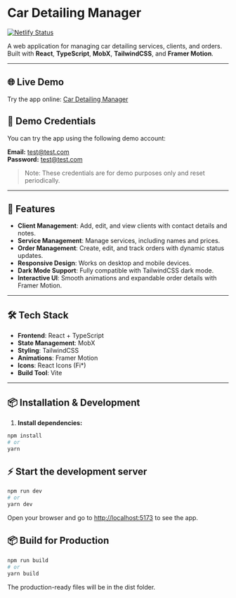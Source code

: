 # Car Detailing Manager

[![Netlify Status](https://api.netlify.com/api/v1/badges/36e4cac7-71ec-469b-83da-8c4746c27ddb/deploy-status)](https://app.netlify.com/projects/car-detailing-manager/deploys)

A web application for managing car detailing services, clients, and orders.  
Built with **React**, **TypeScript**, **MobX**, **TailwindCSS**, and **Framer Motion**.

---

## 🌐 Live Demo

Try the app online: [Car Detailing Manager](https://car-detailing-manager.netlify.app/)

## 🔐 Demo Credentials

You can try the app using the following demo account:

**Email:** <test@test.com>  
**Password:** <test@test.com>

> Note: These credentials are for demo purposes only and reset periodically.

---

## 🚀 Features

- **Client Management**: Add, edit, and view clients with contact details and notes.
- **Service Management**: Manage services, including names and prices.
- **Order Management**: Create, edit, and track orders with dynamic status updates.
- **Responsive Design**: Works on desktop and mobile devices.
- **Dark Mode Support**: Fully compatible with TailwindCSS dark mode.
- **Interactive UI**: Smooth animations and expandable order details with Framer Motion.

---

## 🛠 Tech Stack

- **Frontend**: React + TypeScript
- **State Management**: MobX
- **Styling**: TailwindCSS
- **Animations**: Framer Motion
- **Icons**: React Icons (Fi\*)
- **Build Tool**: Vite

---

## 📦 Installation & Development

1. **Install dependencies:**

```bash
npm install
# or
yarn
```

## ⚡ Start the development server

```bash
npm run dev
# or
yarn dev
```

Open your browser and go to <http://localhost:5173>
to see the app.

## 📦 Build for Production

```bash
npm run build
# or
yarn build
```

The production-ready files will be in the dist folder.
